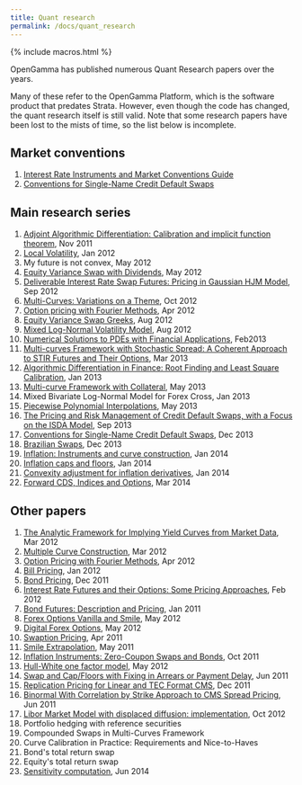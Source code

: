 ```yaml
---
title: Quant research
permalink: /docs/quant_research
---
```


{% include macros.html %}

OpenGamma has published numerous Quant Research papers over the years.

Many of these refer to the OpenGamma Platform, which is the software product that predates Strata.
However, even though the code has changed, the quant research itself is still valid.
Note that some research papers have been lost to the mists of time, so the list below is incomplete.


## Market conventions

1. [Interest Rate Instruments and Market Conventions Guide](https://quant.opengamma.io/Interest-Rate-Instruments-and-Market-Conventions.pdf)
2. [Conventions for Single-Name Credit Default Swaps](https://quant.opengamma.io/Single-Name-CDS-Conventions.pdf)


## Main research series

1. [Adjoint Algorithmic Differentiation: Calibration and implicit function theorem](https://quant.opengamma.io/Adjoint-Algorithmic-Differentiation-OpenGamma.pdf), Nov 2011
2. [Local Volatility](https://quant.opengamma.io/Local-Volatility-OpenGamma.pdf), Jan 2012
3. My future is not convex, May 2012
4. [Equity Variance Swap with Dividends](https://quant.opengamma.io/Equity-Variance-Swaps-with-Dividends-OpenGamma.pdf), May 2012
5. [Deliverable Interest Rate Swap Futures: Pricing in Gaussian HJM Model](https://quant.opengamma.io/Swap-Futures2.pdf), Sep 2012
6. [Multi-Curves: Variations on a Theme](https://quant.opengamma.io/Multi-Curves-Variations2.pdf), Oct 2012
7. [Option pricing with Fourier Methods](https://quant.opengamma.io/FourierPricing.pdf), Apr 2012
8. [Equity Variance Swap Greeks](https://quant.opengamma.io/Variance-Swap-Greeks.pdf), Aug 2012
9. [Mixed Log-Normal Volatility Model](https://quant.opengamma.io/Mixed_Log-Normal-Volatility-Model.pdf), Aug 2012
10. [Numerical Solutions to PDEs with Financial Applications](https://quant.opengamma.io/PDE-solving5.pdf), Feb2013
11. [Multi-curves Framework with Stochastic Spread: A Coherent Approach to STIR Futures and Their Options](https://quant.opengamma.io/Multi-Curves-Stochastic-Spread-STIR-Futures-Options-OpenGamma.pdf), Mar 2013
12. [Algorithmic Differentiation in Finance: Root Finding and Least Square Calibration](https://quant.opengamma.io/Algorithmic-Differentiation-in-Finance-Root-Finding-and-Least-Square-Calibration-OpenGamma.pdf), Jan 2013
13. [Multi-curve Framework with Collateral](https://quant.opengamma.io/Multi-Curve-Framework-with-Collateral-OpenGamma.pdf), May 2013
14. Mixed Bivariate Log-Normal Model for Forex Cross, Jan 2013
15. [Piecewise Polynomial Interpolations](https://quant.opengamma.io/Piecewise-Polynomial-Interpolation3.pdf), May 2013
16. [The Pricing and Risk Management of Credit Default Swaps, with a Focus on the ISDA Model](https://quant.opengamma.io/Pricing-and-Risk-Management-of-Credit-Default-Swaps-OpenGamma.pdf), Sep 2013
17. [Conventions for Single-Name Credit Default Swaps](https://quant.opengamma.io/Single-Name-CDS-Conventions.pdf), Dec 2013
18. [Brazilian Swaps](https://quant.opengamma.io/Brazilian-Swaps-OpenGamma.pdf), Dec 2013
19. [Inflation: Instruments and curve construction](https://quant.opengamma.io/Inflation-Curve-Construction-OpenGamma.pdf), Jan 2014
20. [Inflation caps and floors](https://quant.opengamma.io/Inflation-Cap-Floor-OpenGamma.pdf), Jan 2014
21. [Convexity adjustment for inflation derivatives](https://quant.opengamma.io/Inflation-Convexity-Adjustment-OpenGamma.pdf), Jan 2014
22. [Forward CDS, Indices and Options](https://quant.opengamma.io/CDS-Options-OpenGamma.pdf), Mar 2014


## Other papers

1. [The Analytic Framework for Implying Yield Curves from Market Data](https://quant.opengamma.io/Analytic-Framework-for-Implying-Yield-Curves-from-Market-Data-OpenGamma.pdf), Mar 2012
2. [Multiple Curve Construction](https://quant.opengamma.io/Multiple-Curve-Construction-OpenGamma.pdf), Mar 2012
3. [Option Pricing with Fourier Methods](https://quant.opengamma.io/FourierPricing.pdf), Apr 2012
4. [Bill Pricing](https://quant.opengamma.io/Bill-Pricing-OpenGamma.pdf), Jan 2012
5. [Bond Pricing](https://quant.opengamma.io/Bond-Pricing-OpenGamma.pdf), Dec 2011
6. [Interest Rate Futures and their Options: Some Pricing Approaches](https://quant.opengamma.io/Interest-Rate-Futures-and-Options-OpenGamma.pdf), Feb 2012
7. [Bond Futures: Description and Pricing](https://quant.opengamma.io/Bond-Futures-OpenGamma.pdf), Jan 2011
8. [Forex Options Vanilla and Smile](https://quant.opengamma.io/Vanilla-Forex-Options-OpenGamma.pdf), May 2012
9. [Digital Forex Options](https://quant.opengamma.io/Digital-Forex-Options-OpenGamma.pdf), May 2012
10. [Swaption Pricing](https://quant.opengamma.io/Swaption-Pricing-OpenGamma.pdf), Apr 2011
11. [Smile Extrapolation](https://quant.opengamma.io/Smile-Extrapolation-OpenGamma.pdf), May 2011
12. [Inflation Instruments: Zero-Coupon Swaps and Bonds](https://quant.opengamma.io/Inflation-Instruments-OpenGamma.pdf), Oct 2011
13. [Hull-White one factor model](https://quant.opengamma.io/Hull-White-One-Factor-Model-OpenGamma.pdf), May 2012
14. [Swap and Cap/Floors with Fixing in Arrears or Payment Delay](https://quant.opengamma.io/In-Arrears-and-Payment-Delay-Swaps-and-Caps-OpenGamma.pdf), Jun 2011
15. [Replication Pricing for Linear and TEC Format CMS](https://quant.opengamma.io/Replication-Pricing-for-Linear-and-TEC-Format-CMS-OpenGamma.pdf), Dec 2011
16. [Binormal With Correlation by Strike Approach to CMS Spread Pricing](https://quant.opengamma.io/CMS-Spread-Pricing-OpenGamma.pdf), Jun 2011
17. [Libor Market Model with displaced diffusion: implementation](https://quant.opengamma.io/Libor-Market-Model-Displaced-Diffusion.pdf), Oct 2012
18. Portfolio hedging with reference securities
19. Compounded Swaps in Multi-Curves Framework
20. Curve Calibration in Practice: Requirements and Nice-to-Haves
21. Bond's total return swap
22. Equity's total return swap
23. [Sensitivity computation](https://quant.opengamma.io/Sensitivity-Computation-OpenGamma.pdf), Jun 2014


